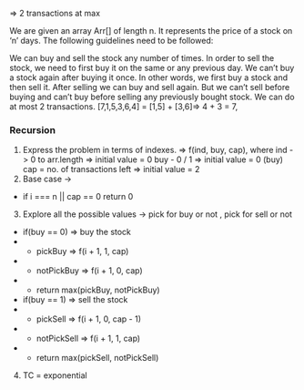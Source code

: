 => 2 transactions at max

We are given an array Arr[] of length n. It represents the price of a stock on ‘n’ days. The following guidelines need to be followed:

We can buy and sell the stock any number of times.
In order to sell the stock, we need to first buy it on the same or any previous day.
We can’t buy a stock again after buying it once. In other words, we first buy a stock and then sell it. After selling we can buy and sell again. But we can’t sell before buying and can’t buy before selling any previously bought stock.
We can do at most 2 transactions.
[7,1,5,3,6,4] = [1,5] + [3,6]=> 4 + 3 = 7, 

### Recursion
1.  Express the problem in terms of indexes. => f(ind, buy, cap), 
    where ind -> 0 to arr.length => initial value = 0
    buy - 0 / 1 => initial value = 0 (buy)
    cap = no. of transactions left => initial value = 2
2. Base case -> 
* if i === n || cap == 0 return 0
3. Explore all the possible values -> pick for buy or not , pick for sell or not
* if(buy == 0) => buy the stock 
* * pickBuy => f(i + 1, 1, cap)
* * notPickBuy => f(i + 1, 0, cap)
* * return max(pickBuy, notPickBuy)
* if(buy == 1) => sell the stock
* * pickSell => f(i + 1, 0, cap - 1)
* * notPickSell => f(i + 1, 1, cap)
* * return max(pickSell, notPickSell)

4. TC = exponential



